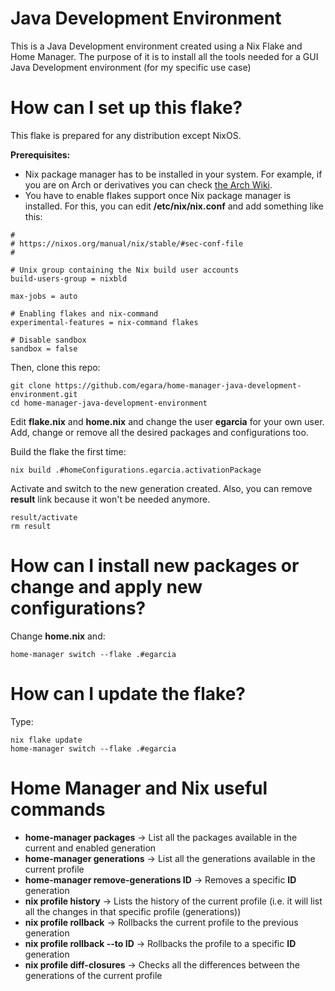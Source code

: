 # Java Development Environment

This is a Java Development environment created using a Nix Flake and Home Manager. The purpose of it is to install all the tools needed for a GUI Java Development environment (for my specific use case)

# How can I set up this flake?
This flake is prepared for any distribution except NixOS.

**Prerequisites:**

- Nix package manager has to be installed in your system. For example, if you are on Arch or derivatives you can check [the Arch Wiki](https://wiki.archlinux.org/title/Nix).
- You have to enable flakes support once Nix package manager is installed. For this, you can edit **/etc/nix/nix.conf** and add something like this:

```
#
# https://nixos.org/manual/nix/stable/#sec-conf-file
#

# Unix group containing the Nix build user accounts
build-users-group = nixbld

max-jobs = auto

# Enabling flakes and nix-command
experimental-features = nix-command flakes

# Disable sandbox
sandbox = false
```

Then, clone this repo:

    git clone https://github.com/egara/home-manager-java-development-environment.git
    cd home-manager-java-development-environment
    

Edit **flake.nix** and **home.nix** and change the user **egarcia** for your own user. Add, change or remove all the desired packages and configurations too.

Build the flake the first time:

    nix build .#homeConfigurations.egarcia.activationPackage
    

Activate and switch to the new generation created. Also, you can remove **result** link because it won't be needed anymore.

    result/activate
    rm result


# How can I install new packages or change and apply new configurations?

Change **home.nix** and:

    home-manager switch --flake .#egarcia

# How can I update the flake?

Type:

    nix flake update
    home-manager switch --flake .#egarcia

# Home Manager and Nix useful commands

 - **home-manager packages** -> List all the packages available in the current and enabled generation
 - **home-manager generations** -> List all the generations available in the current profile
 - **home-manager remove-generations ID** -> Removes a specific **ID** generation
 - **nix profile history** -> Lists the history of the current profile (i.e. it will list all the changes in that specific profile (generations))
 - **nix profile rollback** -> Rollbacks the current profile to the previous generation
 - **nix profile rollback --to ID** -> Rollbacks the profile to a specific **ID** generation
 - **nix profile diff-closures** -> Checks all the differences between the generations of the current profile